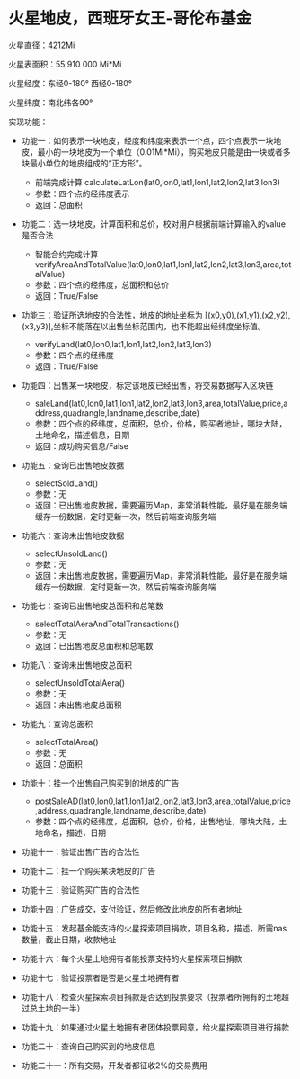 # 火星地皮，西班牙女王-哥伦布基金

火星直径：4212Mi

火星表面积：55 910 000 Mi*Mi

火星经度：东经0-180°  西经0-180°

火星纬度：南北纬各90°

实现功能：

- 功能一：如何表示一块地皮，经度和纬度来表示一个点，四个点表示一块地皮，最小的一块地皮为一个单位（0.01Mi*Mi），购买地皮只能是由一块或者多块最小单位的地皮组成的“正方形”。
	- 前端完成计算  calculateLatLon(lat0,lon0,lat1,lon1,lat2,lon2,lat3,lon3)
	- 参数：四个点的经纬度表示
	- 返回：总面积

- 功能二：选一块地皮，计算面积和总价，校对用户根据前端计算输入的value是否合法
	- 智能合约完成计算  verifyAreaAndTotalValue(lat0,lon0,lat1,lon1,lat2,lon2,lat3,lon3,area,totalValue)
	- 参数：四个点的经纬度，总面积和总价
	- 返回：True/False

- 功能三：验证所选地皮的合法性，地皮的地址坐标为 [(x0,y0),(x1,y1),(x2,y2),(x3,y3)],坐标不能落在以出售坐标范围内，也不能超出经纬度坐标值。
	- verifyLand(lat0,lon0,lat1,lon1,lat2,lon2,lat3,lon3)
	- 参数：四个点的经纬度
	- 返回：True/False

- 功能四：出售某一块地皮，标定该地皮已经出售，将交易数据写入区块链
	- saleLand(lat0,lon0,lat1,lon1,lat2,lon2,lat3,lon3,area,totalValue,price,address,quadrangle,landname,describe,date)
	- 参数：四个点的经纬度，总面积，总价，价格，购买者地址，哪块大陆，土地命名，描述信息，日期
	- 返回：成功购买信息/False

- 功能五：查询已出售地皮数据
	- selectSoldLand()
	- 参数：无
	- 返回：已出售地皮数据，需要遍历Map，非常消耗性能，最好是在服务端缓存一份数据，定时更新一次，然后前端查询服务端

- 功能六：查询未出售地皮数据
	- selectUnsoldLand()
	- 参数：无
	- 返回：未出售地皮数据，需要遍历Map，非常消耗性能，最好是在服务端缓存一份数据，定时更新一次，然后前端查询服务端

- 功能七：查询已出售地皮总面积和总笔数
	- selectTotalAeraAndTotalTransactions()
	- 参数：无
	- 返回：已出售地皮总面积和总笔数

- 功能八：查询未出售地皮总面积
	- selectUnsoldTotalAera()
	- 参数：无
	- 返回：未出售地皮总面积

- 功能九：查询总面积
	- selectTotalArea()
	- 参数：无
	- 返回：总面积

- 功能十：挂一个出售自己购买到的地皮的广告
	- postSaleAD(lat0,lon0,lat1,lon1,lat2,lon2,lat3,lon3,area,totalValue,price,address,quadrangle,landname,describe,date)
	- 参数：四个点的经纬度，总面积，总价，价格，出售地址，哪块大陆，土地命名，描述，日期

- 功能十一：验证出售广告的合法性

- 功能十二：挂一个购买某块地皮的广告

- 功能十三：验证购买广告的合法性

- 功能十四：广告成交，支付验证，然后修改此地皮的所有者地址

- 功能十五：发起基金能支持的火星探索项目捐款，项目名称，描述，所需nas数量，截止日期，收款地址

- 功能十六：每个火星土地拥有者能投票支持的火星探索项目捐款

- 功能十七：验证投票者是否是火星土地拥有者

- 功能十八：检查火星探索项目捐款是否达到投票要求（投票者所拥有的土地超过总土地的一半）

- 功能十九：如果通过火星土地拥有者团体投票同意，给火星探索项目进行捐款

- 功能二十：查询自己购买到的地皮信息

- 功能二十一：所有交易，开发者都征收2%的交易费用